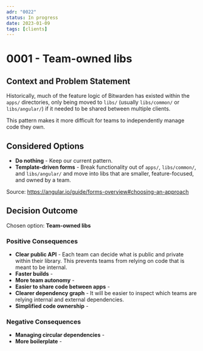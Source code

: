 ```yaml
---
adr: "0022"
status: In progress
date: 2023-01-09
tags: [clients]
---
```


# 0001 - Team-owned libs

<AdrTable frontMatter={frontMatter}></AdrTable>

## Context and Problem Statement

Historically, much of the feature logic of Bitwarden has existed within the `apps/` directories,
only being moved to `libs/` (usually `libs/common/` or `libs/angular/`) if it needed to be shared
between multiple clients.

This pattern makes it more difficult for teams to independently manage code they own.

## Considered Options

- **Do nothing** - Keep our current pattern.
- **Template-driven forms** - Break functionality out of `apps/`, `libs/common/`, and
  `libs/angular/` and move into libs that are smaller, feature-focused, and owned by a team.

Source: https://angular.io/guide/forms-overview#choosing-an-approach

## Decision Outcome

Chosen option: **Team-owned libs**

### Positive Consequences

- **Clear public API** - Each team can decide what is public and private within their library. This
  prevents teams from relying on code that is meant to be internal.
- **Faster builds** -
- **More team autonomy** -
- **Easier to share code between apps** -
- **Clearer dependency graph** - It will be easier to inspect which teams are relying internal and
  external dependencies.
- **Simplified code ownership** -

### Negative Consequences

- **Managing circular dependencies** -
- **More boilerplate** -

